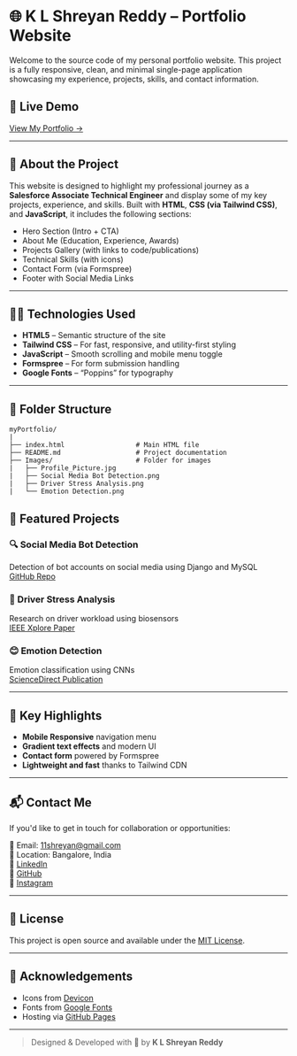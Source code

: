 # 🌐 K L Shreyan Reddy – Portfolio Website

Welcome to the source code of my personal portfolio website. This project is a fully responsive, clean, and minimal single-page application showcasing my experience, projects, skills, and contact information.


## 🚀 Live Demo
[View My Portfolio →](https://11shreyan.github.io/myPortfolio/)

---

## 📄 About the Project

This website is designed to highlight my professional journey as a **Salesforce Associate Technical Engineer** and display some of my key projects, experience, and skills. Built with **HTML**, **CSS (via Tailwind CSS)**, and **JavaScript**, it includes the following sections:

- Hero Section (Intro + CTA)
- About Me (Education, Experience, Awards)
- Projects Gallery (with links to code/publications)
- Technical Skills (with icons)
- Contact Form (via Formspree)
- Footer with Social Media Links

---

## 🧑‍💻 Technologies Used

- **HTML5** – Semantic structure of the site
- **Tailwind CSS** – For fast, responsive, and utility-first styling
- **JavaScript** – Smooth scrolling and mobile menu toggle
- **Formspree** – For form submission handling
- **Google Fonts** – “Poppins” for typography

---

## 📁 Folder Structure

```
myPortfolio/
|
├── index.html                  # Main HTML file
├── README.md                   # Project documentation
├── Images/                     # Folder for images
|   ├── Profile_Picture.jpg
|   ├── Social Media Bot Detection.png
|   ├── Driver Stress Analysis.png
|   └── Emotion Detection.png
```

## 📸 Featured Projects

### 🔍 Social Media Bot Detection  
Detection of bot accounts on social media using Django and MySQL  
[GitHub Repo](https://github.com/Aatish-S/revahack2021/)

### 🚗 Driver Stress Analysis  
Research on driver workload using biosensors  
[IEEE Xplore Paper](https://ieeexplore.ieee.org/abstract/document/10434707)

### 😊 Emotion Detection  
Emotion classification using CNNs  
[ScienceDirect Publication](https://www.sciencedirect.com/science/article/pii/S1877050925011895)

---

## 🧠 Key Highlights

- **Mobile Responsive** navigation menu
- **Gradient text effects** and modern UI
- **Contact form** powered by Formspree
- **Lightweight and fast** thanks to Tailwind CDN

---

## 📬 Contact Me

If you'd like to get in touch for collaboration or opportunities:

📧 Email: 11shreyan@gmail.com  
📍 Location: Bangalore, India  
🔗 [LinkedIn](https://in.linkedin.com/in/k-l-shreyan-reddy-254324202)  
🐙 [GitHub](https://github.com/11shreyan)  
📸 [Instagram](https://www.instagram.com/shreyanreddy11)

---

## 📌 License

This project is open source and available under the [MIT License](LICENSE).

---

## 🙏 Acknowledgements

- Icons from [Devicon](https://devicon.dev/)
- Fonts from [Google Fonts](https://fonts.google.com/)
- Hosting via [GitHub Pages](https://pages.github.com/)

---

> Designed & Developed with 💙 by **K L Shreyan Reddy**
